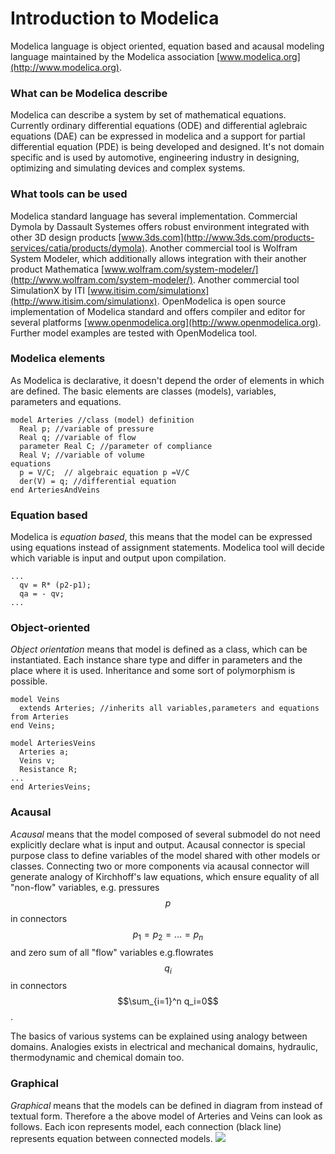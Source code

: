 # Introduction to Modelica


Modelica language is object oriented, equation based and acausal modeling language maintained by the Modelica association [www.modelica.org](http://www.modelica.org).

### What can be Modelica describe

Modelica can describe a system by set of mathematical equations. Currently ordinary differential equations (ODE) and differential aglebraic equations (DAE) can be expressed in modelica and a support for partial differential equation (PDE) is being developed and designed. It's not domain specific and is used by automotive, engineering industry in designing, optimizing and simulating devices and complex systems.

### What tools can be used

Modelica standard language has several implementation. Commercial Dymola by Dassault Systemes offers robust environment integrated with other 3D design products [www.3ds.com](http://www.3ds.com/products-services/catia/products/dymola). Another commercial tool is Wolfram System Modeler, which additionally allows integration with their another product Mathematica [www.wolfram.com/system-modeler/](http://www.wolfram.com/system-modeler/). Another commercial tool SimulationX by ITI [www.itisim.com/simulationx](http://www.itisim.com/simulationx). 
OpenModelica is open source implementation of Modelica standard and offers compiler and editor for several platforms [www.openmodelica.org](http://www.openmodelica.org). Further model examples are tested with OpenModelica tool.

### Modelica elements

As Modelica is declarative, it doesn't depend the order of elements in which are defined. The basic elements are classes (models), variables, parameters and equations. 

```modelica
model Arteries //class (model) definition
  Real p; //variable of pressure
  Real q; //variable of flow
  parameter Real C; //parameter of compliance
  Real V; //variable of volume
equations
  p = V/C;  // algebraic equation p =V/C
  der(V) = q; //differential equation 
end ArteriesAndVeins
``````

### Equation based
Modelica is *equation based*, this means that the model can be expressed using equations instead of assignment statements. Modelica tool will decide which variable is input and output upon compilation.
``````
...
  qv = R* (p2-p1);
  qa = - qv;
...
``````

### Object-oriented
*Object orientation* means that model is defined as a class, which can be instantiated. Each instance share type and differ in parameters and the place where it is used. Inheritance and some sort of polymorphism is possible.

```
model Veins
  extends Arteries; //inherits all variables,parameters and equations from Arteries
end Veins;

model ArteriesVeins
  Arteries a;
  Veins v;
  Resistance R;
...
end ArteriesVeins;
```

### Acausal

*Acausal* means that the model composed of several submodel do not need explicitly declare what is input and output. Acausal connector is special purpose class to define variables of the model shared with other models or classes. Connecting two or more components via acausal connector will generate analogy of Kirchhoff's law equations, which ensure equality of all "non-flow" variables, e.g. pressures $$p$$ in connectors 
$$p_1=p_2=\ldots =p_n$$
and zero sum of all "flow" variables e.g.flowrates $$q_i$$ in connectors
$$\sum_{i=1}^n q_i=0$$.

The basics of various systems can be explained using analogy between domains.
Analogies exists in electrical and mechanical domains, hydraulic, thermodynamic and chemical domain too.

### Graphical

*Graphical* means that the models can be defined in diagram from instead of textual form. Therefore a 
the above model of Arteries and Veins can look as follows. Each icon represents model, each connection (black line) represents equation between connected models.
![](twoballoon.png)







